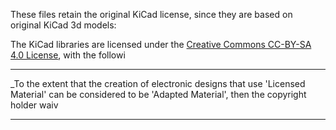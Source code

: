 These files retain the original KiCad license, since they are based on original KiCad 3d models:

The KiCad libraries are licensed under the [Creative Commons CC-BY-SA 4.0 License](https://creativecommons.org/licenses/by-sa/4.0/legalcode), with the followi

---------

_To the extent that the creation of electronic designs that use 'Licensed Material' can be considered to be 'Adapted Material', then the copyright holder waiv

---------
